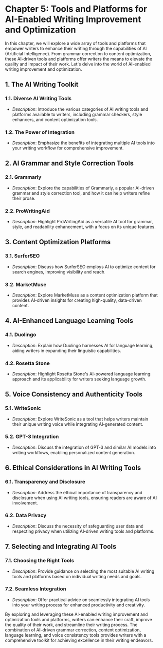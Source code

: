 Chapter 5: Tools and Platforms for AI-Enabled Writing Improvement and Optimization
==================================================================================

In this chapter, we will explore a wide array of tools and platforms that empower writers to enhance their writing through the capabilities of AI (Artificial Intelligence). From grammar correction to content optimization, these AI-driven tools and platforms offer writers the means to elevate the quality and impact of their work. Let's delve into the world of AI-enabled writing improvement and optimization.

**1. The AI Writing Toolkit**
-----------------------------

### 1.1. **Diverse AI Writing Tools**

* *Description*: Introduce the various categories of AI writing tools and platforms available to writers, including grammar checkers, style enhancers, and content optimization tools.

### 1.2. **The Power of Integration**

* *Description*: Emphasize the benefits of integrating multiple AI tools into your writing workflow for comprehensive improvement.

**2. AI Grammar and Style Correction Tools**
--------------------------------------------

### 2.1. **Grammarly**

* *Description*: Explore the capabilities of Grammarly, a popular AI-driven grammar and style correction tool, and how it can help writers refine their prose.

### 2.2. **ProWritingAid**

* *Description*: Highlight ProWritingAid as a versatile AI tool for grammar, style, and readability enhancement, with a focus on its unique features.

**3. Content Optimization Platforms**
-------------------------------------

### 3.1. **SurferSEO**

* *Description*: Discuss how SurferSEO employs AI to optimize content for search engines, improving visibility and reach.

### 3.2. **MarketMuse**

* *Description*: Explore MarketMuse as a content optimization platform that provides AI-driven insights for creating high-quality, data-driven content.

**4. AI-Enhanced Language Learning Tools**
------------------------------------------

### 4.1. **Duolingo**

* *Description*: Explain how Duolingo harnesses AI for language learning, aiding writers in expanding their linguistic capabilities.

### 4.2. **Rosetta Stone**

* *Description*: Highlight Rosetta Stone's AI-powered language learning approach and its applicability for writers seeking language growth.

**5. Voice Consistency and Authenticity Tools**
-----------------------------------------------

### 5.1. **WriteSonic**

* *Description*: Explore WriteSonic as a tool that helps writers maintain their unique writing voice while integrating AI-generated content.

### 5.2. **GPT-3 Integration**

* *Description*: Discuss the integration of GPT-3 and similar AI models into writing workflows, enabling personalized content generation.

**6. Ethical Considerations in AI Writing Tools**
-------------------------------------------------

### 6.1. **Transparency and Disclosure**

* *Description*: Address the ethical importance of transparency and disclosure when using AI writing tools, ensuring readers are aware of AI involvement.

### 6.2. **Data Privacy**

* *Description*: Discuss the necessity of safeguarding user data and respecting privacy when utilizing AI-driven writing tools and platforms.

**7. Selecting and Integrating AI Tools**
-----------------------------------------

### 7.1. **Choosing the Right Tools**

* *Description*: Provide guidance on selecting the most suitable AI writing tools and platforms based on individual writing needs and goals.

### 7.2. **Seamless Integration**

* *Description*: Offer practical advice on seamlessly integrating AI tools into your writing process for enhanced productivity and creativity.

By exploring and leveraging these AI-enabled writing improvement and optimization tools and platforms, writers can enhance their craft, improve the quality of their work, and streamline their writing process. The combination of AI-driven grammar correction, content optimization, language learning, and voice consistency tools provides writers with a comprehensive toolkit for achieving excellence in their writing endeavors.
